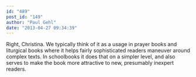 ```yaml
---
id: "489"
post_id: "149"
author: "Paul Gehl"
date: "2013-04-27 09:34:39"
---
```

Right, Christina. We typically think of it as a usage in prayer books and liturgical books where it helps fairly sophisticated readers maneuver around complex texts. In schoolbooks it does that on a simpler level, and also serves to make the book more attractive to new, presumably inexpert readers.
